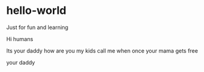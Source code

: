 # hello-world
Just for fun and learning 


Hi humans 

Its your daddy how are you my kids 
call me when once your mama gets free 

your daddy

